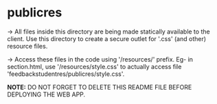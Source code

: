# publicres

-> All files inside this directory are being made statically available to the client. Use this directory to create a secure outlet for '.css' (and other) resource files.

-> Access these files in the code using '/resources/' prefix.
Eg- in section.html, use '/resources/style.css' to actually access file 'feedbackstudentres/publicres/style.css'.

**NOTE:** DO NOT FORGET TO DELETE THIS README FILE BEFORE DEPLOYING THE WEB APP.
